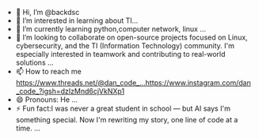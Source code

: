 - 👋 Hi, I’m @backdsc
- 👀 I’m interested in learning about TI...
- 🌱 I’m currently learning python,computer network, linux ...
- 💞️ I’m looking to collaborate on open-source projects focused on Linux, cybersecurity, and the TI (Information Technology) community. I'm especially interested in teamwork and contributing to real-world solutions ...
- 📫 How to reach me https://www.threads.net/@dan_code_...https://www.instagram.com/dan_code_?igsh=dzIzMnd6cjVkNXp1
- 😄 Pronouns: He ...
- ⚡ Fun fact:I was never a great student in school — but AI says I'm something special. Now I'm rewriting my story, one line of code at a time. ...

<!---
wh1tedan/wh1tedan is a ✨ special ✨ repository because its `README.md` (this file) appears on your GitHub profile.
You can click the Preview link to take a look at your changes.
--->
